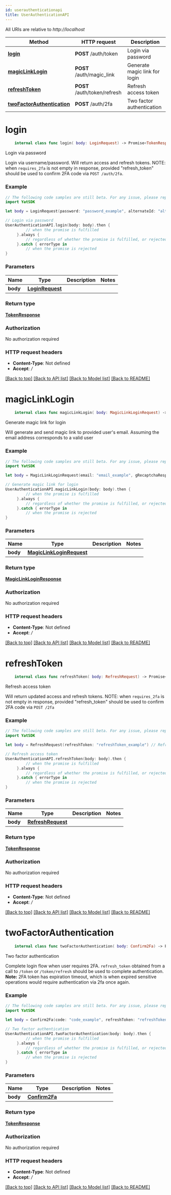 ```yaml
---
id: userauthenticationapi
title: UserAuthenticationAPI
---
```




All URIs are relative to *http://localhost*

Method | HTTP request | Description
------------- | ------------- | -------------
[**login**](UserAuthenticationAPI.md#login) | **POST** /auth/token | Login via password
[**magicLinkLogin**](UserAuthenticationAPI.md#magiclinklogin) | **POST** /auth/magic_link | Generate magic link for login
[**refreshToken**](UserAuthenticationAPI.md#refreshtoken) | **POST** /auth/token/refresh | Refresh access token
[**twoFactorAuthentication**](UserAuthenticationAPI.md#twofactorauthentication) | **POST** /auth/2fa | Two factor authentication


# **login**
```swift
    internal class func login( body: LoginRequest) -> Promise<TokenResponse>
```

Login via password

Login via username/password. Will return access and refresh tokens. NOTE: when `requires_2fa` is not empty in response, provided \"refresh_token\" should be used to confirm 2FA code via `POST /auth/2fa`.

### Example 
```swift
// The following code samples are still beta. For any issue, please report via http://github.com/OpenAPITools/openapi-generator/issues/new
import YatSDK

let body = LoginRequest(password: "password_example", alternateId: "alternateId_example", email: "email_example", gRecaptchaResponse: "gRecaptchaResponse_example") // LoginRequest | 

// Login via password
UserAuthenticationAPI.login(body: body).then {
         // when the promise is fulfilled
     }.always {
         // regardless of whether the promise is fulfilled, or rejected
     }.catch { errorType in
         // when the promise is rejected
}
```

### Parameters

Name | Type | Description  | Notes
------------- | ------------- | ------------- | -------------
 **body** | [**LoginRequest**](LoginRequest.md) |  | 

### Return type

[**TokenResponse**](TokenResponse.md)

### Authorization

No authorization required

### HTTP request headers

 - **Content-Type**: Not defined
 - **Accept**: */*

[[Back to top]](#) [[Back to API list]](../README.md#documentation-for-api-endpoints) [[Back to Model list]](../README.md#documentation-for-models) [[Back to README]](../README.md)

# **magicLinkLogin**
```swift
    internal class func magicLinkLogin( body: MagicLinkLoginRequest) -> Promise<MagicLinkLoginResponse>
```

Generate magic link for login

Will generate and send magic link to provided user's email. Assuming the email address corresponds to a valid user

### Example 
```swift
// The following code samples are still beta. For any issue, please report via http://github.com/OpenAPITools/openapi-generator/issues/new
import YatSDK

let body = MagicLinkLoginRequest(email: "email_example", gRecaptchaResponse: "gRecaptchaResponse_example", userId: 123) // MagicLinkLoginRequest | 

// Generate magic link for login
UserAuthenticationAPI.magicLinkLogin(body: body).then {
         // when the promise is fulfilled
     }.always {
         // regardless of whether the promise is fulfilled, or rejected
     }.catch { errorType in
         // when the promise is rejected
}
```

### Parameters

Name | Type | Description  | Notes
------------- | ------------- | ------------- | -------------
 **body** | [**MagicLinkLoginRequest**](MagicLinkLoginRequest.md) |  | 

### Return type

[**MagicLinkLoginResponse**](MagicLinkLoginResponse.md)

### Authorization

No authorization required

### HTTP request headers

 - **Content-Type**: Not defined
 - **Accept**: */*

[[Back to top]](#) [[Back to API list]](../README.md#documentation-for-api-endpoints) [[Back to Model list]](../README.md#documentation-for-models) [[Back to README]](../README.md)

# **refreshToken**
```swift
    internal class func refreshToken( body: RefreshRequest) -> Promise<TokenResponse>
```

Refresh access token

Will return updated access and refresh tokens. NOTE: when `requires_2fa` is not empty in response, provided \"refresh_token\" should be used to confirm 2FA code via `POST /2fa`

### Example 
```swift
// The following code samples are still beta. For any issue, please report via http://github.com/OpenAPITools/openapi-generator/issues/new
import YatSDK

let body = RefreshRequest(refreshToken: "refreshToken_example") // RefreshRequest | 

// Refresh access token
UserAuthenticationAPI.refreshToken(body: body).then {
         // when the promise is fulfilled
     }.always {
         // regardless of whether the promise is fulfilled, or rejected
     }.catch { errorType in
         // when the promise is rejected
}
```

### Parameters

Name | Type | Description  | Notes
------------- | ------------- | ------------- | -------------
 **body** | [**RefreshRequest**](RefreshRequest.md) |  | 

### Return type

[**TokenResponse**](TokenResponse.md)

### Authorization

No authorization required

### HTTP request headers

 - **Content-Type**: Not defined
 - **Accept**: */*

[[Back to top]](#) [[Back to API list]](../README.md#documentation-for-api-endpoints) [[Back to Model list]](../README.md#documentation-for-models) [[Back to README]](../README.md)

# **twoFactorAuthentication**
```swift
    internal class func twoFactorAuthentication( body: Confirm2Fa) -> Promise<TokenResponse>
```

Two factor authentication

Complete login flow when user requires 2FA. `refresh_token` obtained from a call to `/token` or `/token/refresh` should be used to complete authentication. **Note:** 2FA token has expiration timeout, which is when expired sensitive operations would require authentication via 2fa once again.

### Example 
```swift
// The following code samples are still beta. For any issue, please report via http://github.com/OpenAPITools/openapi-generator/issues/new
import YatSDK

let body = Confirm2Fa(code: "code_example", refreshToken: "refreshToken_example") // Confirm2Fa | 

// Two factor authentication
UserAuthenticationAPI.twoFactorAuthentication(body: body).then {
         // when the promise is fulfilled
     }.always {
         // regardless of whether the promise is fulfilled, or rejected
     }.catch { errorType in
         // when the promise is rejected
}
```

### Parameters

Name | Type | Description  | Notes
------------- | ------------- | ------------- | -------------
 **body** | [**Confirm2Fa**](Confirm2Fa.md) |  | 

### Return type

[**TokenResponse**](TokenResponse.md)

### Authorization

No authorization required

### HTTP request headers

 - **Content-Type**: Not defined
 - **Accept**: */*

[[Back to top]](#) [[Back to API list]](../README.md#documentation-for-api-endpoints) [[Back to Model list]](../README.md#documentation-for-models) [[Back to README]](../README.md)

